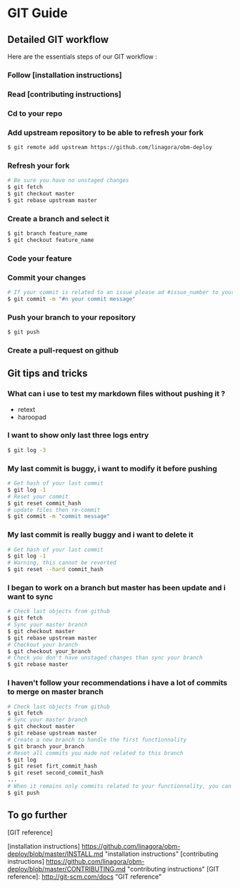 GIT Guide
=========

Detailed GIT workflow
---------------------

Here are the essentials steps of our GIT workflow :

### Follow [installation instructions]

### Read [contributing instructions]

### Cd to your repo

### Add upstream repository to be able to refresh your fork
```.bash
$ git remote add upstream https://github.com/linagora/obm-deploy
```

### Refresh your fork
```.bash
# Be sure you have no unstaged changes
$ git fetch
$ git checkout master
$ git rebase upstream master
```

### Create a branch and select it
```.bash
$ git branch feature_name
$ git checkout feature_name
```

### Code your feature

### Commit your changes
```.bash
# If your commit is related to an issue please ad #issue_number to your commit message
$ git commit -m "#n your commit message"
```

### Push your branch to your repository
```.bash
$ git push
```

### Create a pull-request on github

Git tips and tricks
-------------------

### What can i use to test my markdown files without pushing it ?

* retext
* haroopad

### I want to show only last three logs entry
```.bash
$ git log -3
```

### My last commit is buggy, i want to modify it before pushing
```.bash
# Get hash of your last commit
$ git log -1
# Reset your commit
$ git reset commit_hash
# update files then re-commit
$ git commit -m "commit message"
```

### My last commit is really buggy and i want to delete it
```.bash
# Get hash of your last commit
$ git log -1
# Warning, this cannot be reverted
$ git reset --hard commit_hash
```

### I began to work on a branch but master has been update and i want to sync
```.bash
# Check last objects from github
$ git fetch
# Sync your master branch
$ git checkout master
$ git rebase upstream master
# Checkout your branch
$ git checkout your_branch
# Check you don't have unstaged changes than sync your branch
$ git rebase master
```

### I haven't follow your recommendations i have a lot of commits to merge on master branch
```.bash
# Check last objects from github
$ git fetch
# Sync your master branch
$ git checkout master
$ git rebase upstream master
# Create a new branch to handle the first functionnality
$ git branch your_branch
# Reset all commits you made not related to this branch
$ git log
$ git reset firt_commit_hash
$ git reset second_commit_hash
...
# When it remains only commits related to your functionnality, you can push
$ git push
```

To go further
-------------

[GIT reference]

[installation instructions] https://github.com/linagora/obm-deploy/blob/master/INSTALL.md "installation instructions"
[contributing instructions] https://github.com/linagora/obm-deploy/blob/master/CONTRIBUTING.md "contributing instructions"
[GIT reference]: http://git-scm.com/docs "GIT reference"


